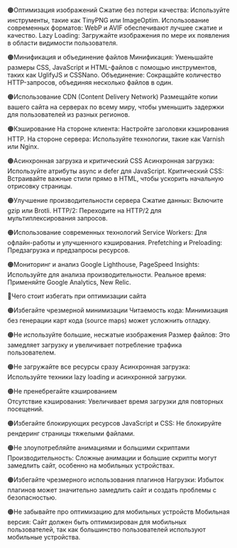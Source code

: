 🟠Оптимизация изображений
Сжатие без потери качества: Используйте инструменты, такие как TinyPNG или ImageOptim. Использование современных форматов: WebP и AVIF обеспечивают лучшее сжатие и качество. Lazy Loading: Загружайте изображения по мере их появления в области видимости пользователя.

🟠Минификация и объединение файлов
Минификация: Уменьшайте размеры CSS, JavaScript и HTML-файлов с помощью инструментов, таких как UglifyJS и CSSNano. Объединение: Сокращайте количество HTTP-запросов, объединяя несколько файлов в один.

🟠Использование CDN (Content Delivery Network)
Размещайте копии вашего сайта на серверах по всему миру, чтобы уменьшить задержки для пользователей из разных регионов.

🟠Кэширование
На стороне клиента: Настройте заголовки кэширования HTTP. На стороне сервера: Используйте технологии, такие как Varnish или Nginx.

🟠Асинхронная загрузка и критический CSS
Асинхронная загрузка: Используйте атрибуты async и defer для JavaScript. Критический CSS: Встраивайте важные стили прямо в HTML, чтобы ускорить начальную отрисовку страницы.

🟠Улучшение производительности сервера
Сжатие данных: Включите gzip или Brotli. HTTP/2: Переходите на HTTP/2 для мультиплексирования запросов.

🟠Использование современных технологий
Service Workers: Для офлайн-работы и улучшенного кэширования. Prefetching и Preloading: Предзагрузка и предзапросы ресурсов.

🟠Мониторинг и анализ
Google Lighthouse, PageSpeed Insights: Используйте для анализа производительности. Реальное время: Применяйте Google Analytics, New Relic.

🚩Чего стоит избегать при оптимизации сайта

🟠Избегайте чрезмерной минимизации
Читаемость кода: Минимизация без генерации карт кода (source maps) может усложнить отладку.

🟠Не используйте большие, несжатые изображения
Размер файлов: Это замедляет загрузку и увеличивает потребление трафика пользователем.

🟠Не загружайте все ресурсы сразу
Асинхронная загрузка: Используйте техники lazy loading и асинхронной загрузки.

🟠Не пренебрегайте кэшированием   
Отсутствие кэширования: Увеличивает время загрузки для повторных посещений.

🟠Избегайте блокирующих ресурсов
JavaScript и CSS: Не блокируйте рендеринг страницы тяжелыми файлами.

🟠Не злоупотребляйте анимациями и большими скриптами
Производительность: Сложные анимации и большие скрипты могут замедлить сайт, особенно на мобильных устройствах.

🟠Избегайте чрезмерного использования плагинов
Нагрузки: Избыток плагинов может значительно замедлить сайт и создать проблемы с безопасностью.

🟠Не забывайте про оптимизацию для мобильных устройств
  Мобильная версия: Сайт должен быть оптимизирован для мобильных пользователей, так как большинство пользователей используют мобильные устройства.